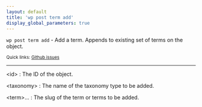 ```yaml
---
layout: default
title: 'wp post term add'
display_global_parameters: true
---
```


`wp post term add` - Add a term. Appends to existing set of terms on the object.

<small>Quick links: <a href="https://github.com/wp-cli/wp-cli/issues?q=is%3Aopen+label%3Acommand%3Aadd+sort%3Aupdated-desc">Github issues</a></small>

<hr />

&lt;id&gt;
: The ID of the object.

&lt;taxonomy&gt;
: The name of the taxonomy type to be added.

&lt;term&gt;...
: The slug of the term or terms to be added.



